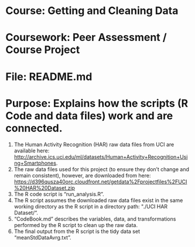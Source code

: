 # Course:	Getting and Cleaning Data
# Coursework:	Peer Assessment / Course Project
# File:		README.md
# Purpose:	Explains how the scripts (R Code and data files) work and are connected.

1. The Human Activity Recognition (HAR) raw data files from UCI are available here: http://archive.ics.uci.edu/ml/datasets/Human+Activity+Recognition+Using+Smartphones.
2. The raw data files used for this project (to ensure they don’t change and remain consistent), however, are downloaded from here: https://d396qusza40orc.cloudfront.net/getdata%2Fprojectfiles%2FUCI%20HAR%20Dataset.zip
3. The R code script is “run_analysis.R”.
4. The R script assumes the downloaded raw data files exist in the same working directory as the R script in a directory path: "./UCI HAR Dataset/“.
5. “CodeBook.md” describes the variables, data, and transformations performed by the R script to clean up the raw data.
6. The final output from the R script is the tidy data set “meanStdDataAvrg.txt”. 